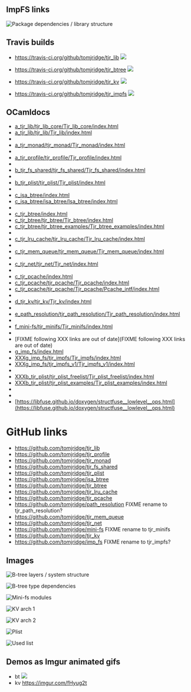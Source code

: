 
## ImpFS links

![Package dependencies / library structure](https://docs.google.com/drawings/d/e/2PACX-1vSqzipIxfOtcWhtSEqcBUpEKPVp1ALtHYyVVBldz7WNP3idcaQTY0iHoLBMf9n4vNMUjDvoIi_gr2gE/pub?w=1034&amp;h=520)


## Travis builds

* <https://travis-ci.org/github/tomjridge/tjr_lib>
![](https://travis-ci.org/tomjridge/tjr_lib.svg?branch=master)

* <https://travis-ci.org/github/tomjridge/tjr_btree>
![](https://travis-ci.org/tomjridge/tjr_btree.svg?branch=dev)

* <https://travis-ci.org/github/tomjridge/tjr_kv>
![](https://travis-ci.org/tomjridge/tjr_kv.svg?branch=master)

* <https://travis-ci.org/github/tomjridge/tjr_impfs>
![](https://travis-ci.org/tomjridge/tjr_impfs.svg?branch=master)


## OCamldocs

* [a_tjr_lib/tjr_lib_core/Tjr_lib_core/index.html](a_tjr_lib/tjr_lib_core/Tjr_lib_core/index.html)
* [a_tjr_lib/tjr_lib/Tjr_lib/index.html](a_tjr_lib/tjr_lib/Tjr_lib/index.html)
* 
* [a_tjr_monad/tjr_monad/Tjr_monad/index.html](a_tjr_monad/tjr_monad/Tjr_monad/index.html)
* 
* [a_tjr_profile/tjr_profile/Tjr_profile/index.html](a_tjr_profile/tjr_profile/Tjr_profile/index.html)
* 
* [b_tjr_fs_shared/tjr_fs_shared/Tjr_fs_shared/index.html](b_tjr_fs_shared/tjr_fs_shared/Tjr_fs_shared/index.html)
* 
* [b_tjr_plist/tjr_plist/Tjr_plist/index.html](b_tjr_plist/tjr_plist/Tjr_plist/index.html)
* 
* [c_isa_btree/index.html](c_isa_btree/index.html)
* [c_isa_btree/isa_btree/Isa_btree/index.html](c_isa_btree/isa_btree/Isa_btree/index.html)
* 
* [c_tjr_btree/index.html](c_tjr_btree/index.html)
* [c_tjr_btree/tjr_btree/Tjr_btree/index.html](c_tjr_btree/tjr_btree/Tjr_btree/index.html)
* [c_tjr_btree/tjr_btree_examples/Tjr_btree_examples/index.html](c_tjr_btree/tjr_btree_examples/Tjr_btree_examples/index.html)
* 
* [c_tjr_lru_cache/tjr_lru_cache/Tjr_lru_cache/index.html](c_tjr_lru_cache/tjr_lru_cache/Tjr_lru_cache/index.html)
* 
* [c_tjr_mem_queue/tjr_mem_queue/Tjr_mem_queue/index.html](c_tjr_mem_queue/tjr_mem_queue/Tjr_mem_queue/index.html)
* 
* [c_tjr_net/tjr_net/Tjr_net/index.html](c_tjr_net/tjr_net/Tjr_net/index.html)
* 
* [c_tjr_pcache/index.html](c_tjr_pcache/index.html)
* [c_tjr_pcache/tjr_pcache/Tjr_pcache/index.html](c_tjr_pcache/tjr_pcache/Tjr_pcache/index.html)
* [c_tjr_pcache/tjr_pcache/Tjr_pcache/Pcache_intf/index.html](c_tjr_pcache/tjr_pcache/Tjr_pcache/Pcache_intf/index.html)
* 
* [d_tjr_kv/tjr_kv/Tjr_kv/index.html](d_tjr_kv/tjr_kv/Tjr_kv/index.html)
* 
* [e_path_resolution/tjr_path_resolution/Tjr_path_resolution/index.html](e_path_resolution/tjr_path_resolution/Tjr_path_resolution/index.html)
* 
* [f_mini-fs/tjr_minifs/Tjr_minifs/index.html](f_mini-fs/tjr_minifs/Tjr_minifs/index.html)
* 
* [FIXME following XXX links are out of date](FIXME following XXX links are out of date)
* [g_imp_fs/index.html](g_imp_fs/index.html)
* [XXXg_imp_fs/tjr_impfs/Tjr_impfs/index.html](XXXg_imp_fs/tjr_impfs/Tjr_impfs/index.html)
* [XXXg_imp_fs/tjr_impfs_v1/Tjr_impfs_v1/index.html](XXXg_imp_fs/tjr_impfs_v1/Tjr_impfs_v1/index.html)
* []()
* [XXXb_tjr_plist/tjr_plist_freelist/Tjr_plist_freelist/index.html](XXXb_tjr_plist/tjr_plist_freelist/Tjr_plist_freelist/index.html)
* [XXXb_tjr_plist/tjr_plist_examples/Tjr_plist_examples/index.html](XXXb_tjr_plist/tjr_plist_examples/Tjr_plist_examples/index.html)
* []()
* 
* [https://libfuse.github.io/doxygen/structfuse__lowlevel__ops.html](https://libfuse.github.io/doxygen/structfuse__lowlevel__ops.html)


# GitHub links

* <https://github.com/tomjridge/tjr_lib>
* <https://github.com/tomjridge/tjr_profile>
* <https://github.com/tomjridge/tjr_monad>
* <https://github.com/tomjridge/tjr_fs_shared>
* <https://github.com/tomjridge/tjr_plist>
* <https://github.com/tomjridge/isa_btree>
* <https://github.com/tomjridge/tjr_btree>
* <https://github.com/tomjridge/tjr_lru_cache>
* <https://github.com/tomjridge/tjr_pcache>
* <https://github.com/tomjridge/path_resolution> FIXME rename to tjr_path_resolution?
* <https://github.com/tomjridge/tjr_mem_queue>
* <https://github.com/tomjridge/tjr_net>
* <https://github.com/tomjridge/mini-fs> FIXME rename to tjr_minifs
* <https://github.com/tomjridge/tjr_kv>
* <https://github.com/tomjridge/imp_fs> FIXME rename to tjr_impfs?




## Images

![B-tree layers / system structure](https://docs.google.com/drawings/d/e/2PACX-1vSbPmP9hfqwpYdJefrAYVY_7nSf6Mf5kzAXHYEaaAbw6cLwkWJH9GImYG_4KwKRDLOOjDGMvePbodwt/pub?w=1137&h=766)

![B-tree type dependencies](https://docs.google.com/drawings/d/e/2PACX-1vRpuIadu1YMpruLuyKu5ActBCj9IOfQFnUs6wL91uDpMAh_UG085rhdv5ePmu8IP4xC-TISFa3Tso9D/pub?w=940&amp;h=601)


![Mini-fs modules](https://docs.google.com/drawings/d/e/2PACX-1vQcYK7STiRj8bxZBFvkYaqQtsAXxCrjAKrfD2GV_uDuec5DmEY3qNq1Nbj_h-om3L1HHA5JY_RBd_uF/pub?w=953&amp;h=352)

![KV arch 1](https://docs.google.com/drawings/d/e/2PACX-1vSnTmJGnVDyxnrBZ_VOVZ7T0O9etqZa-BDPu-EPH9ziiNjY375TMgO-ENB9UO4e-HT3qmtbJKvFOFl0/pub?w=453&amp;h=373)

![KV arch 2](https://docs.google.com/drawings/d/e/2PACX-1vTIXhyNa7dovQYXuJXBMwPQZU99-x_tRdTIH3SkMUDyPwbL31zExWXauT2hO-eRIUcnGP3RVHiSHrjt/pub?w=557&amp;h=428)

![Plist](https://docs.google.com/drawings/d/e/2PACX-1vT1LGM8Sm7USD8LF_CGLUVZ270PK4vk5LcBrENxjcebpRUYq4jxPpgCTzNFsIS8TOgrcsVvcbZcNJ-M/pub?w=645&amp;h=345)

![Used list](https://docs.google.com/drawings/d/e/2PACX-1vR3nHzNU8Nl6nffcW2R8KoUcol1HcAMNoefBtt_gleyVKNtc_315MWHdWrX3ToPgKu6Btzni84mq7KI/pub?w=1284&amp;h=501)




## Demos as Imgur animated gifs

- bt ![](https://i.imgur.com/Cvumjbe.png)
- kv <https://imgur.com/fHyug2t>

